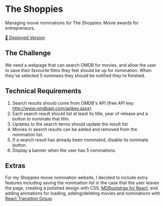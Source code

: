 # The Shoppies
Managing movie nominations for The Shoppies: Movie awards for entrepreneurs. 


[🔗  Deployed Version](https://the-shoppies-movie-nominations.herokuapp.com/)

## The Challenge 
We need a webpage that can search OMDB for movies, and allow the user to save their favourite films they feel should be up for nomination. When they've selected 5 nominees they should be notified they're finished.


## Technical Requirements
1. Search results should come from OMDB's API (free API key: http://www.omdbapi.com/apikey.aspx).
2. Each search result should list at least its title, year of release and a button to nominate that film.
3. Updates to the search terms should update the result list
4. Movies in search results can be added and removed from the nomination list.
5. If a search result has already been nominated, disable its nominate button.
6. Display a banner when the user has 5 nominations.

## Extras
For my Shoppies movie nomination website, I decided to include extra features including saving the nomination list in the case that the user leaves the page, creating a polished design with CSS, [MDBootstrap for React](https://mdbootstrap.com/docs/b5/react/), and adding animations for loading, adding/deleting movies and nominations with [React Transition Group](https://reactcommunity.org/react-transition-group/). 
